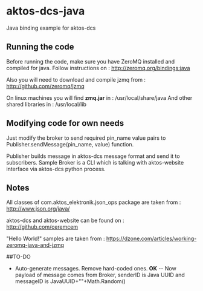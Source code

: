 # aktos-dcs-java
Java binding example for aktos-dcs

## Running the code
Before running the code, make sure you have ZeroMQ installed and compiled for java.
Follow instructions on : http://zeromq.org/bindings:java

Also you will need to download and compile jzmq from : http://github.com/zeromq/jzmq

On linux machines you will find **zmq.jar** in : /usr/local/share/java
And other shared libraries in : /usr/local/lib

## Modifying code for own needs
Just modify the broker to send required pin_name value pairs to Publisher.sendMessage(pin_name, value) function.

Publisher builds message in aktos-dcs message format and send it to subscribers. Sample Broker is a CLI which is talking with aktos-website interface via aktos-dcs python process.


## Notes
All classes of com.aktos_elektronik.json_ops package are taken from :
http://www.json.org/java/

aktos-dcs and aktos-website can be found on : http://github.com/ceremcem

"Hello World!" samples are taken from : https://dzone.com/articles/working-zeromq-java-and-jzmq

##TO-DO
- Auto-generate messages. Remove hard-coded ones. **OK**
-- Now payload of message comes from Broker, senderID is Java UUID and messageID is JavaUUID+""+Math.Random()

